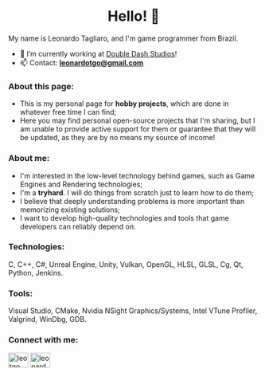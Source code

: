 <h1 align="center">Hello! 👋</h1>

My name is Leonardo Tagliaro, and I'm game programmer from Brazil.
- 🔭 I’m currently working at [Double Dash Studios](https://doubledashstudios.com/en)!
- 📫 Contact: **leonardotgo@gmail.com**

<h3 align="left">About this page:</h3>

- This is my personal page for **hobby projects**, which are done in whatever free time I can find;
- Here you may find personal open-source projects that I'm sharing, but I am unable to provide active support for them or guarantee that they will be updated, as they are by no means my source of income!

<h3 align="left">About me:</h3>

- I'm interested in the low-level technology behind games, such as Game Engines and Rendering technologies;
- I'm a **tryhard**. I will do things from scratch just to learn how to do them;
- I believe that deeply understanding problems is more important than memorizing existing solutions;
- I want to develop high-quality technologies and tools that game developers can reliably depend on.

<h3 align="left">Technologies:</h3>
C, C++, C#, Unreal Engine, Unity, Vulkan, OpenGL, HLSL, GLSL, Cg, Qt, Python, Jenkins.
 
 <h3 align="left">Tools:</h3>
Visual Studio, CMake, Nvidia NSight Graphics/Systems, Intel VTune Profiler, Valgrind, WinDbg, GDB.

<h3 align="left">Connect with me:</h3>
<p align="left">
<a href="https://twitter.com/leotgo" target="blank"><img align="center" src="https://raw.githubusercontent.com/rahuldkjain/github-profile-readme-generator/master/src/images/icons/Social/twitter.svg" alt="leotgo" height="30" width="40" /></a>
<a href="https://linkedin.com/in/leonardo-tagliaro" target="blank"><img align="center" src="https://raw.githubusercontent.com/rahuldkjain/github-profile-readme-generator/master/src/images/icons/Social/linked-in-alt.svg" alt="leonardo-tagliaro" height="30" width="40" /></a>
</p>
